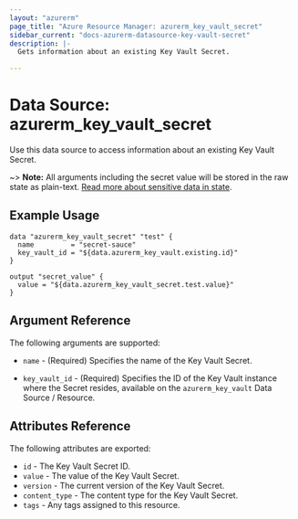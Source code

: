 ```yaml
---
layout: "azurerm"
page_title: "Azure Resource Manager: azurerm_key_vault_secret"
sidebar_current: "docs-azurerm-datasource-key-vault-secret"
description: |-
  Gets information about an existing Key Vault Secret.

---
```


# Data Source: azurerm_key_vault_secret

Use this data source to access information about an existing Key Vault Secret.

~> **Note:** All arguments including the secret value will be stored in the raw state as plain-text.
[Read more about sensitive data in state](/docs/state/sensitive-data.html).

## Example Usage

```hcl
data "azurerm_key_vault_secret" "test" {
  name         = "secret-sauce"
  key_vault_id = "${data.azurerm_key_vault.existing.id}"
}

output "secret_value" {
  value = "${data.azurerm_key_vault_secret.test.value}"
}
```

## Argument Reference

The following arguments are supported:

* `name` - (Required) Specifies the name of the Key Vault Secret.

* `key_vault_id` - (Required) Specifies the ID of the Key Vault instance where the Secret resides, available on the `azurerm_key_vault` Data Source / Resource.


## Attributes Reference

The following attributes are exported:

* `id` - The Key Vault Secret ID.
* `value` - The value of the Key Vault Secret.
* `version` - The current version of the Key Vault Secret.
* `content_type` - The content type for the Key Vault Secret.
* `tags` - Any tags assigned to this resource.
